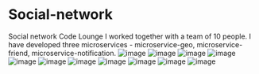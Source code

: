 # Social-network
Social network Code Lounge
I worked together with a team of 10 people. 
I have developed three microservices - microservice-geo, microservice-friend, microservice-notification.
![image](https://github.com/Avers66/Social-network/assets/122222024/2cf08563-ae0e-43dc-afd2-0e8ee7cd0496)
![image](https://github.com/Avers66/Social-network/assets/122222024/f035a6ab-a2ce-42c9-81e5-7fce2fe6f7bd)
![image](https://github.com/Avers66/Social-network/assets/122222024/6a10162f-aa68-4fc3-bb0b-09198d96f54a)
![image](https://github.com/Avers66/Social-network/assets/122222024/772530ba-9057-4564-912e-849bbba61522)
![image](https://github.com/Avers66/Social-network/assets/122222024/76788a73-71ee-479f-8cf9-09e6df105efb)
![image](https://github.com/Avers66/Social-network/assets/122222024/c66da42f-c781-48af-b13b-6d4651048d6e)
![image](https://github.com/Avers66/Social-network/assets/122222024/a8bf2237-1d77-4491-9beb-3568fb4465fb)
![image](https://github.com/Avers66/Social-network/assets/122222024/3b357c40-616c-4bff-a5bf-f9434cd8cbb8)
![image](https://github.com/Avers66/Social-network/assets/122222024/03ffccf7-a8fa-4664-8e5a-2a8a282f7c5a)
![image](https://github.com/Avers66/Social-network/assets/122222024/92f65141-243c-4c83-8ee5-a507d575a8c4)
![image](https://github.com/Avers66/Social-network/assets/122222024/f61af5bb-e57e-40f7-8c4f-2c8255aca410)





